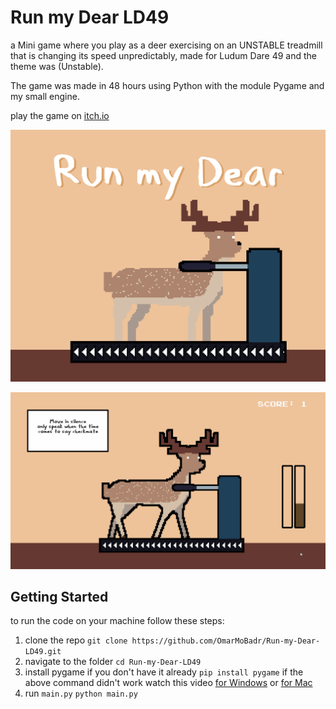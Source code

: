 # Run my Dear LD49

a Mini game where you play as a deer exercising on an UNSTABLE treadmill that is changing its speed unpredictably,
made for Ludum Dare 49 and the theme was (Unstable).

The game was made in 48 hours using Python with the module Pygame and my small engine.

play the game on [itch.io](https://omarmobadr.itch.io/run-my-dear)

![cover](sprites/ludum_dare_cover.png)

![gameplay](screenshots/gameplay.gif)

## Getting Started

to run the code on your machine follow these steps:
1. clone the repo
```git clone https://github.com/OmarMoBadr/Run-my-Dear-LD49.git```
2. navigate to the folder
```cd Run-my-Dear-LD49```
3. install pygame if you don't have it already
```pip install pygame```
if the above command didn't work watch this video [for Windows](https://www.youtube.com/watch?v=AdUZArA-kZw) or [for Mac](https://www.youtube.com/watch?v=E-WhAS6qzsU&)
4. run ``main.py``
```python main.py```
